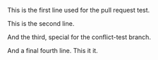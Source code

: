 This is the first line used for the pull request test.

This is the second line.

And the third, special for the conflict-test branch. 

And a final fourth line. This it it.
